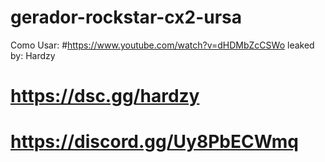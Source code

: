 # gerador-rockstar-cx2-ursa
Como Usar: #https://www.youtube.com/watch?v=dHDMbZcCSWo
leaked by: Hardzy
# https://dsc.gg/hardzy
# https://discord.gg/Uy8PbECWmq
